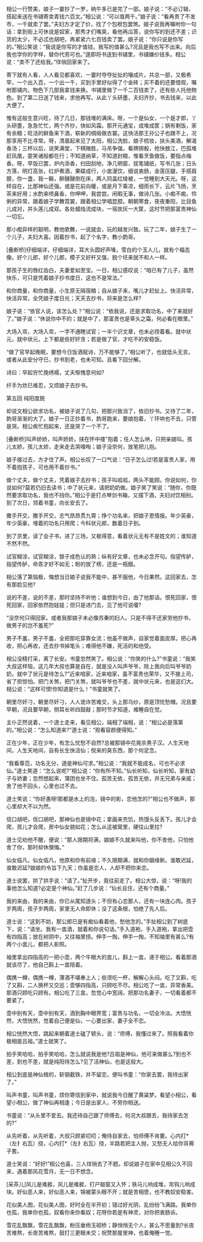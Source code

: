 <!-- { "loadSidebar": true } -->
相公一行赞美，娘子一霎抄了一罗，晌午多已是完了一部。娘子说：“不必订辑，搭起来送在书铺寄卖青钱六百文。”相公说：“可以值两千。”娘子说：“看再贵了不发市，一千就卖了罢。”夫妇方才定了价，找了个包袱包罢煞。娘子说我再嘱咐你一句话：拿到街上可休说是奴家，那秀才们嘴臭，看他再瓜答，说你写的到还不差；识货的太少，不必忒也胡吧，再紧紧六七百钱卖了罢。娘子说：“你只说是你写的。”相公笑说：“我说是你写的才值钱，我写的值甚么?况且是我也写不出来。向后我也学你的字样，替你代劳可也。”遂即将书送到书铺里，书铺嫌价钱多。相公说：“卖不了还给我。”徉徜回家来了。

寄下就有人看，人人看见都喜欢，一霎时夺夺扯扯的嚷成片。共总一部，又极希罕，一个出入百，一个出一千，买到手里好似得了个金砖；买不着的还要借观，嘱咐那铺内，物色下几部我拿钱来换。书铺里做了一千二百钱卖了，还有些人托他物色。到了第二日送了钱来，求他再写。从此丫头研墨，夫妇齐抄，书去钱来，以此大便了。

惟有这般生意兴旺，待了几日，那钱堆的满床。呀，一个是仙女，一个是才郎，丫头研墨，急急忙忙，两个齐抄，快如风霜。那开元通宝，成堆成筐；锅有剩饭，家有余粮；旺活的鲜鱼来下酒，崭新的绸缎做衣裳。这快活那王孙公子也跟不上，况那享用不比寻常。呀，清晨起来见了太阳，相公洗脸，娘子梳妆，扶头美酒，解渴香汤；三杯以后，说笑满堂，下棋赌胜，马吊争强，看牌掷骰，抢快敖江，巴孤堆赶凤凰，耍笑诸般都在行；不知道纳草，不知道封粮，惟看烹鱼做饭，要指点梅香。呀，早饭已罢，炉内添香，扫田刮地，净几明窗，拔笔铺纸，写书几张；日头方落，明灯高张，红炉煮酒，果碟成行，小盅漫饮，细说衷肠，金莲压腿，手搭肩膀，你一盏，我一觞，醉醺醺倒在床，两人同盖红绫被，一觉睡到大天光。呀，这样自在，比那神仙还强。或是花前向暖，或是月下乘凉，细雨长下，云片飞扬，烹茶来好用；水酌来喷鼻香，你呷呷，我尝尝。闲暇无事，做诗几张。小痴不痴，伶俐的异常，跟着娘子学舞霓裳，跟着相公学唱昆腔。朝朝寒食，夜夜重阳，比目鱼儿成对，并头莲儿成双。各处蜡烛流成块，一宿炭灰一大筐，这时节把那富贵神仙一切忘。

那小痴异样的聪明，教他歌舞，一说就会，玩的越发兴致。玩了二年，娘子生了一个儿子，夫妇大喜。因着抄书，起了个名字，教小韵哥。

[叠断桥]仔细端详，仔细端详，耳大头圆好声嗓，雪白的个玉人儿，就有个福态像。好个儿郎，好个儿郎，模子又好杆又强，脱个坯来就不和人一样。

那孩子生的唇红齿白，夫妻爱如至宝。一日，相公感叹说：“咱已有了儿子，虽然快乐，可只是凭着娘子抄书度日，这也不是常法。”

和你商量，和你商量，小生原无隔宿粮；自从娘子来，嘴儿才赶扯上。快活异常，快活异常，全凭娘子度日光；天天去抄书，将来是怎么样?

娘子说：“依官人说，该怎么处？”相公说：“依我说，还是求取功名，中了来就好了。”娘子说：“休说你中不的；就是中了，那富贵也是草头之霜，何必看在眼里。”

大场入帘，大场入帘，一字不通瞎试官；一半个识文章，也未必捞着看。就中状元，就中状元，上下都是些好奸贪；若是做了官，才吃不的安稳饭。

“做了官早起晚眠，要想今日饭酒赋诗，万不能够了。”相公听了，也就低头无言。或者从此安分守已，抄书到老，也未可知。且看下回分解。

诗曰：早起穷忙挽绣襦，丈夫惭愧意何如?

纤手为炊已难忍，又烦娘子去抄书。

第五回  纯阳度脱

却说文相公欲求功名，被娘子说了几句，把那兴致消了，依旧抄书。又待了二年，韵哥渐渐的大了。娘子一日正抄着书，韵哥跑来，要娘抱着，丫环哄也不去，只管是哭。相公疾忙抱起来，还是哭了一个不了。

[叠断桥]叫声娇娇，叫声娇娇，挟在怀中搂”抱着；任人怎么哄，只把亲娘叫。孩儿太娇，孩儿太娇，走来走去哭嚎啕；娘子没奈何，放笔把儿抱。

娘子接过去，方才住了声。相公长叹了一口气说：“日子怎么过!若是富贵人家，用不着抱孩子，可也用不着抄书。”

做个丈夫，做个丈夫，凭着娘子去抄书；孩子叫呱呱，两头不能顾。你说如何，你说如何?莫若仍旧去读书；中了状元来，请把奶奶做。娘子笑了笑说：“随你，你既然要求取功名，我也不挡你。”相公于是打点琴剑书箱，又摆下酒，夫妇对饮相别。到了次日，领着书童，向长安去了。

撒手开交，撒手开交，志气昂昂贯九霄；挣个功名来，把娘子恩情报。年少英豪，年少英豪，埋着的功名只用爬；今科状元郎，数着日子到。

到了京里，读了会子书，进了三场，又极得意，看着状元无有不是姓文的；谁知道不然不然。

试官糊涂，试官糊涂，银子成色认的熟；纵有好文章，也未必念开句。指望传胪，指望传胪，命乖才好不如无；盼的放了榜，还是一瓶醋。

相公落了第恼极，悔想当日娘子说我不能中，甚不服他，今日果然。这回家去，怎有那脸见他?

说的不差，说的不差，那时坚持不听他；谁想到今日，由了他那话。恨死回家，恨死回家，回家依然抱娃娃；但只是进门去，见了他可说嗄?

“没奈何只得回家。或者我那娘子未必像苏秦的妇人。只是不得不还家劳他抄书，做男子的岂不羞死?”

男子不羞，男子不羞，全把那吃穿靠女流；他虽不做声，自家觉着面皮厚。把心再收，把心再收，还去抄书掉笔头；难得他不嫌，死活的和他受。

相公没精打采，离了长安。书童忽然笑了。相公说：“你笑的什么?”书童说：“我笑大叔这样恼，这几年大叔也算是自在，就是没人叫声爷爷，除上我向后叫爷爷奶奶，就中了状元是待怎么?”近来咱家，近来咱家，虽不富贵也荣华，又不接上司，省了担惊怕。把门关煞，把门关煞，就叫爷爷也不差，就中状元来，也是这们大。相公说：“这样可恨!你知道是什么！”书童就笑了。

朝里尽奸刁，朝里尽奸刁，人人诡诈苦难交，头上那乌纱，原是顶忧愁帽。况且要早朝，况且要早朝，侧耳长听四鼓敲；那时节才知道，难睡自在觉。

主仆正然说着，一个道士走来，看见相公，端相了端相，说：“相公必是落第的。”相公说：“怎么知道来?”道士说：“观看容颜便得知。”

正在少年，正在少年，有怎么忧愁不自然?总被那镜中花晃杀男子汉。人生天地间，人生天地间，自有长生快活仙；傥来的臭东西，那个何足念。

“我看尊范，功名无分，道是神仙可求。”相公说：“我就不能成名，可也不必求仙。”道士笑道：“怎么说呢?”相公说：“你有所不知。”仙长听知，仙长听知，家有幼子与娇妻；忽然想起来，蒲团也坐不住。孤苦无依，孤苦无依，并无兄弟与亲戚；舍了他不回头，心里也过不去。

道士笑说：“你好愚呀!那都是水上的泡，镜中的影，恋他怎的?”相公也不做声，那心里却大不以为然。

信口胡吧，信口胡吧，那神仙也是镜中花；拿画来充饥，热馒头反丢下。孩儿才会爬，孩儿才会爬，房中仙女貌如花；怎么从这被窝里，硬往山里拉?

道士见劝他不醒，便说：“那人限期将满，娘娘不久就来叫他，你不舍他，只怕他舍了你，那时却休懊悔。”

仙女临凡，仙女临凡，他原和你有前缘；不久限期满，就和你姻缘断。谁敢迟延，谁敢迟延?娘娘的令旨下九天；你虽是恋人，人却不把你来恋。

道士说罢，拱了拱手说：“请了。”扯开步，竟往前走了。相公大惊，说：“呀!我的事他怎么知道?必定是个神仙。”赶了几步说：“仙长且住，还有个商量。”

我的来由，我的来由，你已从尾知道头；不但有心恋那人，还有一块连心肉。孩子岁两周，孩子岁两周，家里无人命即休；没了这条根，怕绝了先人后。

道士说：“这到不妨，那公郎已是有痴仙看着他，愁他怎的。”手扯相公到了树底下，说：“请坐。我有一盅酒，就着和你说句话。”手入道袍，手入道袍，拿出把壶有四指高；放在树阴中，又往袖里捞。伸手一掏，伸手一掏，不知袖里有甚么?有两个小盅儿，都把人影照。

袖里拿出四指高的一把小壶，两个牛眼大的盅儿，斟上一盅，递于相公。看着那酒就该尽了，他自己斟上一盅陪着。

偶携一樽，偶携一樽，薄酒不堪奉上人；些须吃一杯，解解心头闷。吃了又斟，吃了又斟，二人换杯又交巡；壶够四指高，只顾吃不尽。相公吃了一盅，异常香美。那酒只顾吃只顾有。相公吃了三盅，忽觉心中宽阔，把那功名妻子，一切看着都不要紧了。

壶中别有天，壶中别有天，酒到胸中眼界宽；富贵与功名，一切全冷淡。大悟恍然，大悟恍然，觉着自己便是仙，一心要出家，妻子全不恋。

相公恍然大悟，跳起来朝着道士磕了顿头，说：“师傅，我懂过来了。照我看着你极相是吕祖。”道士就笑了。

拍手笑哈哈，拍手笑哈哈，怎么就说我是他?吕祖是神仙，他可来做甚么?到也不差，到也不差，就是纯阳待怎么?见了活神仙，也是这般大。

相公到底是神仙根的，斩钢截铁，并不留恋，便叫书童：“你家去罢，我待出家了。”

叫声书童，叫声书童，烦你寄信到家中，就说我今日醒了黄粱梦。看望小相公，看望小相公，做了神仙再相逢；今日是出家人，不劳你相送。

书童说：“从头里不爱去。我还待自己跟了师傅去，何况大叔跟去，我待家去怎的?”

从先听着，从先听着，大叔只顾紧叨叨；俺待自家去，怕师傅不肯要。心内打*（左扌右瓦）挠，心内打*（左扌右瓦）挠，半路若把主人抛，又愁无人给你背褥子套。

道士笑说：“好好!”相公也喜，三人徉徜去了不题。却说娘子在家中见相公久不回来，遇着那风花雪月，无一日不想念。

[采茶儿]风儿是难捱，风儿是难捱，打户敲窗又入怀；铁马儿响成堆，帘钩儿响成块。好似恶人来，好似恶人来，锦被蒙头眼不开；就是苦相思，也不教奴安稳害。

花似美人图，花似美人图，好时全在半开初；错过好光阴，乱纷纷飞满路。我单你也孤，我单你也孤，奴看你来你看奴；花呀你若是有神灵，对你把衷肠诉。

雪花乱飘飘，雪花乱飘飘，粉压垂杨玉砌桥；静悄悄无个人，甚么不思量到?长夜苦难熬，长夜苦难熬，鼓打三更眼未交；祝赞那屋里神，也着俺睡一觉。

